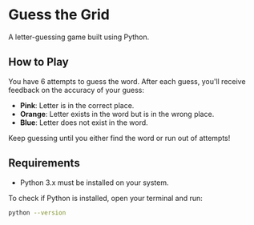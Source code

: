 # Guess the Grid

A letter-guessing game built using Python.

## How to Play

You have 6 attempts to guess the word. After each guess, you'll receive feedback on the accuracy of your guess:

- **Pink**: Letter is in the correct place.
- **Orange**: Letter exists in the word but is in the wrong place.
- **Blue**: Letter does not exist in the word.

Keep guessing until you either find the word or run out of attempts!

## Requirements

- Python 3.x must be installed on your system.

To check if Python is installed, open your terminal and run:

```bash
python --version
